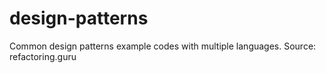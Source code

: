 # design-patterns
Common design patterns example codes with multiple languages. Source: refactoring.guru
